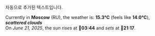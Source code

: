 
자동으로 추가된 텍스트입니다.

<!--START_SECTION:weather:moscow-->
Currently in **Moscow** (RU), the weather is: **15.3°C** (feels like **14.0°C**), ***scattered clouds***<br/>
On *June 21, 2025*, the *sun rises* at 🌅**03:44** and *sets* at 🌇**21:17**.
<!--END_SECTION:weather-->
